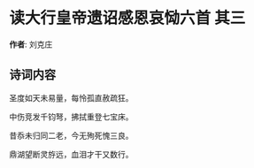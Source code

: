# 读大行皇帝遗诏感恩哀恸六首  其三

**作者**: 刘克庄

## 诗词内容

圣度如天未易量，每怜孤直赦疏狂。

中伤竞发千钧弩，拂拭重登七宝床。

昔忝未归同二老，今无殉死愧三良。

鼎湖望断灵斿远，血泪才干又数行。

